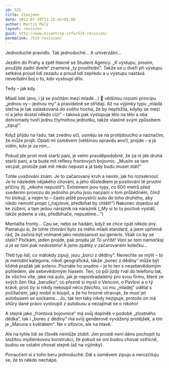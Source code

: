 ```yaml
---
id: 525
title: Zipujeme
date: 2012-07-30T12:15:42+01:00
author: Martin Malý
layout: revision
guid: http://www.misantrop.info/524-revision/
permalink: /524-revision/
---
```

Jednoduché pravidlo. Tak jednoduché&#8230; A univerzální&#8230;

<!--more-->

Jezdím do Prahy a zpět hlavně se Student Agency. &#8222;K výstupu, prosím, použijte zadní dveře&#8220; znamená &#8222;ty prostřední&#8220;. Takže se u dveří při výstupu setkává proud lidí zezadu a proud lidí zepředu a u výstupu nastává neverbální boj o to, kdo vystoupí dřív.

Tedy &#8211; jak kdy.

Mladí lidé (ano, i já se počítám mezi mladé&#8230;) 🙂 většinou rozumí principu &#8222;jednou vy &#8211; jednou my&#8220; a pravidelně se střídají. Až na výjimky typu &#8222;mladá slečna je tak zaláskovaná do svého hocha, že by nepřežila, kdyby se mezi ní a jeho dostal někdo cizí&#8220; &#8211; taková pak vystupuje tělo na tělo a oba dohromady tvoří jednu čtyřnohou jednotku, takže vlastně svým způsobem &#8222;zipují&#8220;.

Když přijdu na řadu, tak zvednu oči, usměju se na protijdoucího a naznačím, že může projít. Oplatí mi úsměvem (většinou opravdu ano!), projde &#8211; a já vidím, kdo je za ním&#8230;

Pokud jde proti mně starší paní, je velmi pravděpodobné, že za ní jde druhá starší paní, a ta bude mít reflexy frontových bojovnic. &#8222;Musím se tam vecpat, protože pak mě nikdo nepustí a já tady budu muset stát!&#8220;

Tohle uvažování znám. Je to začarovaný kruh a nevím, jak ho rozseknout. Je to následek nějakého chování, a jeho důsledkem je posilování té prvotní příčiny (tj. &#8222;nikoho nepustit&#8220;). Extrémem jsou typy, co 600 metrů před svedením provozu do jednoho pruhu jsou nacpaní v tom průběžném, čímž ho blokují, a nejen to &#8211; často ještě povystrčí auto do toho druhého, aby nikdo nemohl projet (&#8222;hajzlové, předbíhat by chtěli!&#8220;) Nakonec dojedou až ke zúžení, a tam jedou nárazník na nárazník (&#8222;My si to tu poctivě vystáli, takže jedeme a vás, předbíhače, nepustíme&#8230;&#8220;)

Mentalita fronty&#8230; Cpu se, nebo se hádám, když se chce cpát někdo jiný. Pamatuju si, že tohle chování bylo za mého mládí standard, a jsem upřímně rád, že začíná být vnímané jako neotesanost sui generis. Však co by se stalo? Počkám, jeden projde, pak projdu já! _To určitě! Voni se tam namačkaj a já se tam pak nedostanu!_ A jsme zpátky v začarovaném kolečku&#8230;

Třetí typ lidí, co málokdy zipují, jsou &#8222;borci z dědiny&#8220;. Nenechte se mýlit &#8211; to je mentální kategorie, nikoli geografická, takže &#8222;borec z dědiny&#8220; může být klidně pražák jak poleno. Poznáte ho snadno &#8211; je to ten s nesebevědomým pohledem, ale sebevědomým hlasem. Ten, co půl jízdy řval do telefonu tak, že všichni víte, jaké má auto, jak je nepostradatelný pro svou firmu, které ze svých žen říká &#8222;beruško&#8220;, co přesně si myslí o Vencovi, o Pavlovi a o tý krávě, proč by si nikdy nekoupil něco _fdechtu_, co mu &#8222;mladej&#8220; udělal s počítačem, jaký mobil si koupil, a že ho hrozně otravuje, že musí jet autobusem se sockama&#8230; Jo, tak ten taky nikdy nezipuje, protože on má shůry dané právo vystoupit z autobusu a nezajímat se o nikoho!

A stejně jako &#8222;frontová bojovnice&#8220; má svůj doplněk v podobě &#8222;zlostného dědka&#8220;, tak i &#8222;borec z dědiny&#8220; má svůj genderově vyvážený protějšek, a tím je &#8222;Maruna s květákem&#8220;. Ne v síťovce, ale na hlavě.

Ale na tyhle lidi se člověk nemůže zlobit. Jim prostě není dáno pochopit tu složitou myšlenkovou konstrukci, že pokud se oni budou chovat vstřícně, budou se ostatní chovat stejně (až na výjimky).

Ponaučení si z toho beru jednoduché: Dál s úsměvem zipuju a nerozčiluju se, že to někdo nechápe.

&nbsp;